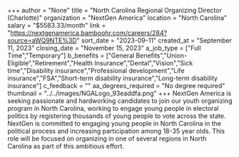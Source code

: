 +++
author = "None"
title = "North Carolina Regional Organizing Director (Charlotte)"
organization = "NextGen America"
location = "North Carolina"
salary = "$5583.33/month"
link = "https://nextgenamerica.bamboohr.com/careers/284?source=aWQ9NTE%3D"
sort_date = "2023-09-11"
created_at = "September 11, 2023"
closing_date = "November 15, 2023"
a_job_type = ["Full Time","Temporary"]
b_benefits = ["General Benefits","Union-Eligible","Retirement","Health Insurance","Dental","Vision","Sick time","Disability insurance","Professional development","Life insurance","FSA","Short-term disability insurance","Long-term disability insurance"]
c_feedback = ""
aa_degrees_required = "No degree required"
thumbnail = "../../images/NGALogo_93eaddfa.png"
+++
NextGen America is seeking passionate and hardworking candidates to join our youth organizing program in North Carolina, working to engage young people in electoral politics by registering thousands of young people to vote across the state. NextGen is committed to engaging young people in North Carolina in the political process and increasing participation among 18-35 year olds. This role will be focused on organizing in one of several regions in North Carolina as part of this ambitious effort. 